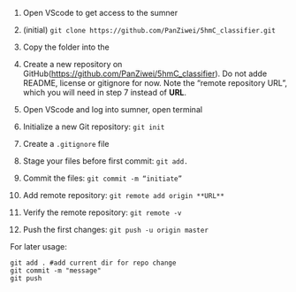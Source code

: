 1. Open VScode to get access to the sumner 
2. (initial) `git clone https://github.com/PanZiwei/5hmC_classifier.git`
3. Copy the folder into the 

1. Create a new repository on GitHub(https://github.com/PanZiwei/5hmC_classifier). Do not adde README, license or gitignore for now. Note the “remote repository URL”, which you will need in step 7 instead of **URL**.
2. Open VScode and log into sumner, open terminal
3. Initialize a new Git repository: `git init`
4. Create a `.gitignore` file
4. Stage your files before first commit: `git add.`
5. Commit the files: `git commit -m “initiate”`
6. Add remote repository: `git remote add origin **URL**`
7. Verify the remote repository: `git remote -v`
8. Push the first changes: `git push -u origin master`

For later usage:
```shell
git add . #add current dir for repo change
git commit -m "message"
git push
```